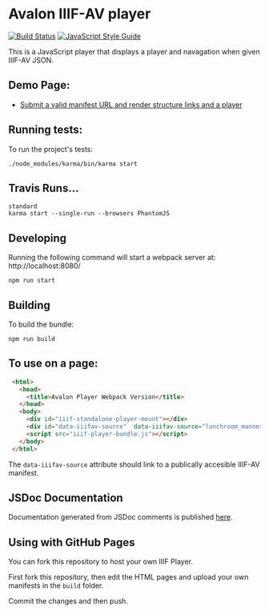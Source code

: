 # Avalon IIIF-AV player 

[![Build Status](https://travis-ci.org/avalonmediasystem/avalon-poc-standalone.svg?branch=master)](https://travis-ci.org/avalonmediasystem/avalon-poc-standalone) [![JavaScript Style Guide](https://img.shields.io/badge/code_style-standard-brightgreen.svg)](https://standardjs.com)


This is a JavaScript player that displays a player and navagation when given IIIF-AV 
JSON. 

## Demo Page:
- [Submit a valid manifest URL and render structure links and a player](https://github.com/avalonmediasystem/avalon-poc-standalone/blob/dev/build/index.html)

  
## Running tests:

To run the project's tests:

```base
./node_modules/karma/bin/karma start

```

## Travis Runs...
```base
standard
karma start --single-run --browsers PhantomJS
```

## Developing
Running the following command will start a webpack server at: http://localhost:8080/

```
npm run start
```

## Building 

To build the bundle:

```
npm run build
```

## To use on a page:

```html
 <html>
   <head>
     <title>Avalon Player Webpack Version</title>
   </head>
   <body>
     <div id="iiif-standalone-player-mount"></div>
     <div id="data-iiifav-source"  data-iiifav-source="lunchroom_manners_v2.json"></div>
     <script src="iiif-player-bundle.js"></script>
   </body>
 </html>
```
The `data-iiifav-source` attribute should link to a publically accesible IIIF-AV manifest.

## JSDoc Documentation

Documentation generated from JSDoc comments is published <a href="https://avalonmediasystem.github.io/avalon-poc-standalone/out/">here</a>. 

## Using with GitHub Pages

You can fork this repository to host your own IIIF Player. 

First fork this repository, then edit the HTML pages and upload your own manifests in the `build` folder. 

Commit the changes and then push. 
